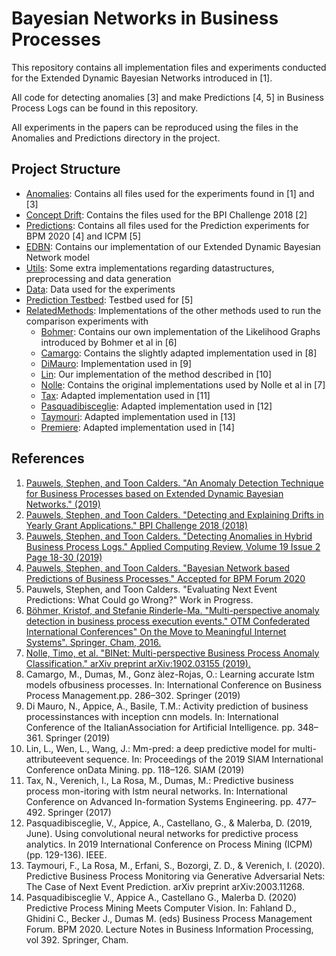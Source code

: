 # Bayesian Networks in Business Processes</h1>

This repository contains all implementation files and experiments conducted for the Extended Dynamic Bayesian Networks introduced in
[1].
  
All code for detecting anomalies [3] and make Predictions [4, 5] in Business Process Logs can be found in this repository.
 
All experiments in the papers can be reproduced using the files in the Anomalies and Predictions directory in the project.

## Project Structure
- [Anomalies](https://github.com/StephenPauwels/edbn/tree/master/Anomalies): Contains all files used for the experiments found in [1] and [3]
- [Concept Drift](https://github.com/StephenPauwels/edbn/tree/master/Concept%20Drift): Contains the files used for the BPI Challenge 2018 [2]
- [Predictions](https://github.com/StephenPauwels/edbn/tree/master/Predictions): Contains all files used for the Prediction experiments for BPM 2020 [4] and ICPM [5]
- [EDBN](https://github.com/StephenPauwels/edbn/tree/master/eDBN): Contains our implementation of our Extended Dynamic Bayesian Network model
- [Utils](https://github.com/StephenPauwels/edbn/tree/master/Utils): Some extra implementations regarding datastructures, preprocessing and data generation
- [Data](https://github.com/StephenPauwels/edbn/tree/master/Data): Data used for the experiments
- [Prediction Testbed](https://github.com/StephenPauwels/edbn/tree/master/Prediction%20Testbed): Testbed used for [5]  
- [RelatedMethods](https://github.com/StephenPauwels/edbn/tree/master/RelatedMethods): Implementations of the other methods used to run the comparison experiments with
    - [Bohmer](https://github.com/StephenPauwels/edbn/tree/master/RelatedMethods/Bohmer): Contains our own implementation of the Likelihood Graphs introduced by Bohmer et al in [6]
    - [Camargo](https://github.com/StephenPauwels/edbn/tree/master/RelatedMethods/Camargo): Contains the slightly adapted implementation used in [8]
    - [DiMauro](https://github.com/StephenPauwels/edbn/tree/master/RelatedMethods/DiMauro): Implementation used in [9]
    - [Lin](https://github.com/StephenPauwels/edbn/tree/master/RelatedMethods/Lin): Our implementation of the method described in [10]
    - [Nolle](https://github.com/StephenPauwels/edbn/tree/master/RelatedMethods/Nolle): Contains the original implementations used by Nolle et al in [7]
    - [Tax](https://github.com/StephenPauwels/edbn/tree/master/RelatedMethods/Tax): Adapted implementation used in [11]
    - [Pasquadibisceglie](https://github.com/StephenPauwels/edbn/tree/master/RelatedMethods/Pasquadibisceglie): Adapted implementation used in [12]
    - [Taymouri](https://github.com/StephenPauwels/edbn/tree/master/RelatedMethods/Taymouri): Adapted implementation used in [13]
    - [Premiere](https://github.com/StephenPauwels/edbn/tree/master/RelatedMethods/Premiere): Adapted implementation used in [14]

## References
1. [Pauwels, Stephen, and Toon Calders. "An Anomaly Detection Technique for Business Processes based on Extended Dynamic Bayesian Networks." (2019)](http://adrem.uantwerpen.be/bibrem/pubs/PauwelsSAC19.pdf)
2. [Pauwels, Stephen, and Toon Calders. "Detecting and Explaining Drifts in Yearly Grant Applications." BPI Challenge 2018 (2018)](http://adrem.uantwerpen.be//bibrem/pubs/pauwels2018BPIC.pdf)
3. [Pauwels, Stephen, and Toon Calders. "Detecting Anomalies in Hybrid Business Process Logs." Applied Computing Review, Volume 19  Issue 2  Page 18-30 (2019)](http://adrem.uantwerpen.be//bibrem/pubs/AcmAnomaly.pdf)
4. [Pauwels, Stephen, and Toon Calders. "Bayesian Network based Predictions of Business Processes." Accepted for BPM Forum 2020](https://www.researchgate.net/publication/342918314_Bayesian_Network_based_Predictions_of_Business_Processes)
5. Pauwels, Stephen, and Toon Calders. "Evaluating Next Event Predictions: What Could go Wrong?" Work in Progress.
6. [Böhmer, Kristof, and Stefanie Rinderle-Ma. "Multi-perspective anomaly detection in business process execution events." OTM Confederated International Conferences" On the Move to Meaningful Internet Systems". Springer, Cham, 2016.](https://eprints.cs.univie.ac.at/4785/1/cr.pdf)
7. [Nolle, Timo, et al. "BINet: Multi-perspective Business Process Anomaly Classification." arXiv preprint arXiv:1902.03155 (2019).](https://arxiv.org/pdf/1902.03155.pdf)
8. Camargo, M., Dumas, M., Gonz ́alez-Rojas, O.: Learning accurate lstm models ofbusiness processes. In: International Conference on Business Process Management.pp. 286–302. Springer (2019)
9. Di  Mauro,  N.,  Appice,  A.,  Basile,  T.M.:  Activity  prediction  of  business  processinstances  with  inception  cnn  models.  In:  International  Conference  of  the  ItalianAssociation for Artificial Intelligence. pp. 348–361. Springer (2019)
10.  Lin, L., Wen, L., Wang, J.: Mm-pred: a deep predictive model for multi-attributeevent  sequence.  In:  Proceedings  of  the  2019  SIAM  International  Conference  onData Mining. pp. 118–126. SIAM (2019)
11.  Tax, N., Verenich, I., La Rosa, M., Dumas, M.: Predictive business process mon-itoring with lstm neural networks. In: International Conference on Advanced In-formation Systems Engineering. pp. 477–492. Springer (2017)
12. Pasquadibisceglie, V., Appice, A., Castellano, G., & Malerba, D. (2019, June). Using convolutional neural networks for predictive process analytics. In 2019 International Conference on Process Mining (ICPM) (pp. 129-136). IEEE.
13. Taymouri, F., La Rosa, M., Erfani, S., Bozorgi, Z. D., & Verenich, I. (2020). Predictive Business Process Monitoring via Generative Adversarial Nets: The Case of Next Event Prediction. arXiv preprint arXiv:2003.11268.
14. Pasquadibisceglie V., Appice A., Castellano G., Malerba D. (2020) Predictive Process Mining Meets Computer Vision. In: Fahland D., Ghidini C., Becker J., Dumas M. (eds) Business Process Management Forum. BPM 2020. Lecture Notes in Business Information Processing, vol 392. Springer, Cham.
